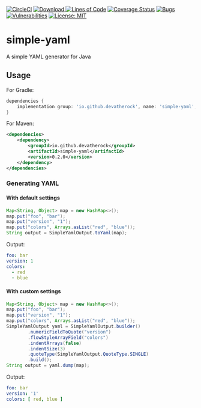 [![CircleCI](https://img.shields.io/circleci/project/github/devatherock/simple-yaml/master.svg)](https://circleci.com/gh/devatherock/simple-yaml)
[![Download](https://api.bintray.com/packages/devatherock/simple-yaml/simple-yaml/images/download.svg) ](https://bintray.com/devatherock/simple-yaml/simple-yaml/_latestVersion)
[![Lines of Code](https://sonarcloud.io/api/project_badges/measure?project=simple-yaml&metric=ncloc)](https://sonarcloud.io/dashboard?id=simple-yaml)
[![Coverage Status](https://coveralls.io/repos/github/devatherock/simple-yaml/badge.svg?branch=master)](https://coveralls.io/github/devatherock/simple-yaml?branch=master)
[![Bugs](https://sonarcloud.io/api/project_badges/measure?project=simple-yaml&metric=bugs)](https://sonarcloud.io/dashboard?id=simple-yaml)
[![Vulnerabilities](https://sonarcloud.io/api/project_badges/measure?project=simple-yaml&metric=vulnerabilities)](https://sonarcloud.io/dashboard?id=simple-yaml)
[![License: MIT](https://img.shields.io/badge/License-MIT-yellow.svg)](https://opensource.org/licenses/MIT)
# simple-yaml
A simple YAML generator for Java

## Usage

For Gradle:
```groovy
dependencies {
    implementation group: 'io.github.devatherock', name: 'simple-yaml', version: '0.2.0'
}
```

For Maven:
```xml
<dependencies>
    <dependency>
        <groupId>io.github.devatherock</groupId>
        <artifactId>simple-yaml</artifactId>
        <version>0.2.0</version>
    </dependency>
</dependencies>
```

### Generating YAML
#### With default settings
```java
Map<String, Object> map = new HashMap<>();
map.put("foo", "bar");
map.put("version", "1");
map.put("colors", Arrays.asList("red", "blue"));
String output = SimpleYamlOutput.toYaml(map);
```

Output:
```yaml
foo: bar
version: 1
colors:
  - red
  - blue
```

#### With custom settings
```java
Map<String, Object> map = new HashMap<>();
map.put("foo", "bar");
map.put("version", "1");
map.put("colors", Arrays.asList("red", "blue"));
SimpleYamlOutput yaml = SimpleYamlOutput.builder()
        .numericFieldToQuote("version")
        .flowStyleArrayField("colors")
        .indentArrays(false)
        .indentSize(3)
        .quoteType(SimpleYamlOutput.QuoteType.SINGLE)
        .build();
String output = yaml.dump(map);
```

Output:
```yaml
foo: bar
version: '1'
colors: [ red, blue ]
```